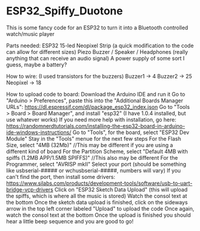# ESP32_Spiffy_Duotone
This is some fancy code for an ESP32 to turn it into a Bluetooth controlled watch/music player

Parts needed:
ESP32
15-led Neopixel Strip (a quick modification to the code can allow for different sizes)
Piezo Buzzer / Speaker / Headphones (really anything that can receive an audio signal)
A power supply of some sort I guess, maybe a battery?

How to wire: (I used transistors for the buzzers)
Buzzer1 -> 4
Buzzer2 -> 25
Neopixel -> 18

How to upload code to board:
Download the Arduino IDE and run it
Go to "Arduino > Preferences", paste this into the "Additional Boards Manager URLs": https://dl.espressif.com/dl/package_esp32_index.json
Go to "Tools > Board > Board Manager", and install "esp32" (I have 1.0.4 installed, but use whatever works)
If you need more help with installation, go here: https://randomnerdtutorials.com/installing-the-esp32-board-in-arduino-ide-windows-instructions/
Go to "Tools", for the board, select "ESP32 Dev Module"
Stay in the "Tools" menue for the next few steps
For the Flash Size, select "4MB (32Mb)"            //This may be different if you are using a different kind of board
For the Partition Scheme, select "Default 4MB with spiffs (1.2MB APP/1.5MB SPIFFS)"   //This also may be different
For the Programmer, select "AVRISP mkII"
Select your port (should be something like usbserial-##### or wchusbserial-#####, numbers will vary)
If you can't find the port, then install some drivers: https://www.silabs.com/products/development-tools/software/usb-to-uart-bridge-vcp-drivers
Click on "ESP32 Sketch Data Upload" (this will upload the spiffs, which is where all the music is stored)
Watch the consol text at the bottom
Once the sketch data upload is finished, click on the sideways arrow in the top left corner labeled "Upload" to upload the code
Once again, watch the consol text at the bottom
Once the upload is finished you should hear a little beep sequence and you are good to go!
